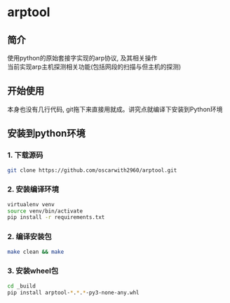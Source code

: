 # arptool

## 简介
使用python的原始套接字实现的arp协议, 及其相关操作  
当前实现arp主机探测相关功能(包括网段的扫描与但主机的探测)

## 开始使用
本身也没有几行代码, git拖下来直接用就成。讲究点就编译下安装到Python环境

## 安装到python环境
### 1. 下载源码
```bash
git clone https://github.com/oscarwith2960/arptool.git
```
### 2. 安装编译环境
```bash
virtualenv venv
source venv/bin/activate
pip install -r requirements.txt
```
### 2. 编译安装包
```bash
make clean && make
```
### 3. 安装wheel包
```bash
cd _build
pip install arptool-*.*.*-py3-none-any.whl
```

